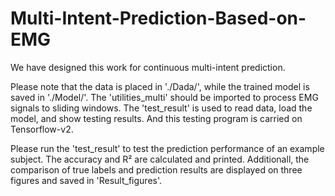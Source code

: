 # Multi-Intent-Prediction-Based-on-EMG

We have designed this work for continuous multi-intent prediction. 

Please note that the data is placed in './Dada/', while the trained model is saved in './Model/'. The 'utilities_multi' should be imported to process EMG signals to sliding windows. The 'test_result' is used to read data, load the model, and show testing results. And this testing program is carried on Tensorflow-v2.

Please run the 'test_result' to test the prediction performance of an example subject. The accuracy and R² are calculated and printed. Additionall, the comparison of true labels and prediction results are displayed on three figures and saved in 'Result_figures'.
